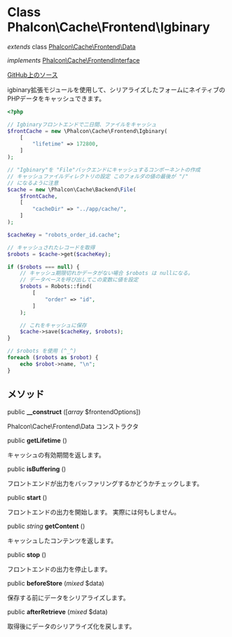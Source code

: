 # Class **Phalcon\\Cache\\Frontend\\Igbinary**

*extends* class [Phalcon\Cache\Frontend\Data](/en/3.1.2/api/Phalcon_Cache_Frontend_Data)

*implements* [Phalcon\Cache\FrontendInterface](/en/3.1.2/api/Phalcon_Cache_FrontendInterface)

<a href="https://github.com/phalcon/cphalcon/blob/master/phalcon/cache/frontend/igbinary.zep" class="btn btn-default btn-sm">GitHub上のソース</a>

igbinary拡張モジュールを使用して、シリアライズしたフォームにネイティブのPHPデータをキャッシュできます。

```php
<?php

// Igbinaryフロントエンドで二日間、ファイルをキャッシュ
$frontCache = new \Phalcon\Cache\Frontend\Igbinary(
    [
        "lifetime" => 172800,
    ]
);

// "Igbinary"を "File"バックエンドにキャッシュするコンポーネントの作成
// キャッシュファイルディレクトリの設定 このフォルダの値の最後が "/" 
// になるように注意
$cache = new \Phalcon\Cache\Backend\File(
    $frontCache,
    [
        "cacheDir" => "../app/cache/",
    ]
);

$cacheKey = "robots_order_id.cache";

// キャッシュされたレコードを取得
$robots = $cache->get($cacheKey);

if ($robots === null) {
    // キャッシュ期限切れかデータがない場合 $robots は nullになる。
    // データベースを呼び出してこの変数に値を設定
    $robots = Robots::find(
        [
            "order" => "id",
        ]
    );

    // これをキャッシュに保存
    $cache->save($cacheKey, $robots);
}

// $robots を使用 (^_^)
foreach ($robots as $robot) {
    echo $robot->name, "\n";
}

```

## メソッド

public **__construct** ([*array* $frontendOptions])

Phalcon\\Cache\\Frontend\\Data コンストラクタ

public **getLifetime** ()

キャッシュの有効期間を返します。

public **isBuffering** ()

フロントエンドが出力をバッファリングするかどうかチェックします。

public **start** ()

フロントエンドの出力を開始します。 実際には何もしません。

public *string* **getContent** ()

キャッシュしたコンテンツを返します。

public **stop** ()

フロントエンドの出力を停止します。

public **beforeStore** (*mixed* $data)

保存する前にデータをシリアライズします。

public **afterRetrieve** (*mixed* $data)

取得後にデータのシリアライズ化を戻します。